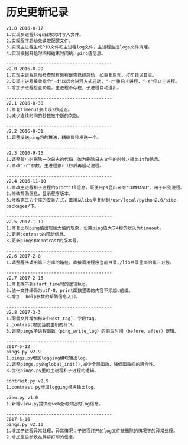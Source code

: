 # 历史更新记录
    v1.0 2016-8-17
    1.实现多进程logs日志实时写入文件。
    2.实现程序启动先读取配置文件。
    3.实现主进程生成PID文件和主进程log文件，主进程监控logs文件清理。
    4.实现根据开始时间和结束时间统计ping值信息。

    ----------------------------------------
    v2.0 2016-8-29
    1.实现主进程启动检查现有进程是否已经启动，如重复启动，打印错误日志。
    2.实现主进程接收指令"-d"以后台进程方式启动，"-r"重启主进程，"-s"停止主进程。
    3.增加子进程检查功能，主进程不存在，子进程自动退出。

    ----------------------------------------
    v2.1 2016-8-30
    1.修复timeout会出现2秒延迟。
    2.减少连续时间的秒数被中断的次数。

    ----------------------------------------
    v2.2 2016-8-31
    1.调整发送ping包的算法，精确每秒发送一个。

    ----------------------------------------
    v2.3 2016-9-13
    1.调整每小时删除一次日志的代码，改为删除日志文件的时候才输出info信息。
    2.修改"-r"参数，主进程停止1秒后再启动进程。

    ----------------------------------------
    v2.4 2016-11-10
    1.修改主进程和子进程的proctitl信息，既使用ps显出来的"COMMAND"，用于区别进程。
    2.修改帮助信息，显示程序版本。
    3.修改第三方个库的安装方式，直接从libs里复制到/usr/local/python2.6/site-packages/下。

    ----------------------------------------
    v2.5 2017-1-19
    1.修复出现ping值出现超大值的现象，设置ping值大于4秒的默认为timeout。
    2.更新contrast的帮助信息。
    3.更新pings和contrast的版本号。

    ----------------------------------------
    v2.6 2017-2-8
    1.调整程序调用第三方库的路径，直接调用程序当前目录./lib目录里面的第三方包。

    ----------------------------------------
    v2.7 2017-2-15
    1.修复找不到start_time时的逻辑bug。
    2.统一文件编码为utf-8，print函数里面的内容不添加u前缀。
    3.增加--help参数的帮助信息入口。

    ----------------------------------------
    v2.8 2017-3-3
    1.配置文件增加标识[Host_tag]，字段tag。
    2.contrast增加当前主机的标识。
    3.调整pings子进程函数（ping_write_log）的前后时间（before、after）逻辑。

    ----------------------------------------
    2017-5-12
    pings.py v2.9
    1.pings.py增加logging模块输出log。
    2.调整pings.py的global_init(),减少全局函数，降低函数间的耦合性。
    3.优化pings.py里的主进程和子进程的逻辑。

    contrast.py v2.9
    1.contrast.py增加logging模块输出log。

    view.py v1.0
    1.新增view.py提供给web查询对应的log信息。

    ----------------------------------------
    2017-5-16
    pings.py v2.10
    1.增加子进程异常处理，异常情况：子进程打开的log文件被删除的情况下的异常处理。
    2.增加重启参数在屏幕打印的信息。